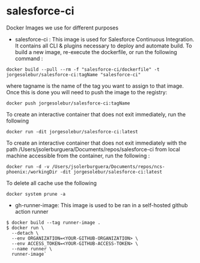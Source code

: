# salesforce-ci

Docker Images we use for different purposes

- salesforce-ci :
  This image is used for Salesforce Continuous Integration. It contains all CLI & plugins necessary to deploy and automate build.
  To build a new image, re-execute the dockerfile, or run the following command :

```
docker build --pull --rm -f "salesforce-ci/dockerfile" -t jorgesolebur/salesforce-ci:tagName "salesforce-ci"
```

where tagname is the name of the tag you want to assign to that image. Once this is done you will need to push the image to the registry:

```
docker push jorgesolebur/salesforce-ci:tagName
```

To create an interactive container that does not exit immediately, run the following

```
docker run -dit jorgesolebur/salesforce-ci:latest
```

To create an interactive container that does not exit immediately with the path /Users/jsolerburguera/Documents/repos/salesforce-ci from local machine accessible from the container, run the following :

```
docker run -d -v /Users/jsolerburguera/Documents/repos/ncs-phoenix:/workingDir -dit jorgesolebur/salesforce-ci:latest
```

To delete all cache use the following

```
docker system prune -a
```

- gh-runner-image: This image is used to be ran in a self-hosted github action runner

```
$ docker build --tag runner-image .
$ docker run \
  --detach \
  --env ORGANIZATION=<YOUR-GITHUB-ORGANIZATION> \
  --env ACCESS_TOKEN=<YOUR-GITHUB-ACCESS-TOKEN> \
  --name runner \
  runner-image`
```
